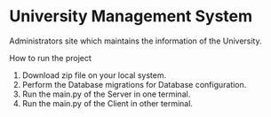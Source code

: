 # University Management System
Administrators site which maintains the information of the University.

How to run the project
1. Download zip file on your local system.
2. Perform the Database migrations for Database configuration.
3. Run the main.py of the Server in one terminal.
4. Run the main.py of the Client in other terminal.
